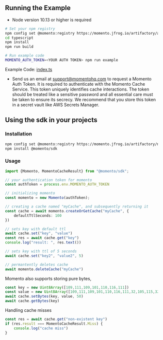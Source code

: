 ## Running the Example

- Node version 10.13 or higher is required

```bash
# Set your npm registry
npm config set @momento:registry https://momento.jfrog.io/artifactory/api/npm/npm-public/
cd typescript
npm install
npm run build

# Run example code
MOMENTO_AUTH_TOKEN=<YOUR AUTH TOKEN> npm run example
```

Example Code: [index.ts](index.ts)
- Send us an email at [support@momentohq.com](mailto:support@momentohq.com) to request a Momento Auth Token. It is required to authenticate with the Momento Cache Service. This token uniquely identifies cache interactions. The token should be treated like a sensitive password and all essential care must be taken to ensure its secrecy. We recommend that you store this token in a secret vault like AWS Secrets Manager.

## Using the sdk in your projects

### Installation
```bash
npm config set @momento:registry https://momento.jfrog.io/artifactory/npm-public/
npm install @momento/sdk
```

### Usage

```typescript
import {Momento, MomentoCacheResult} from "@momento/sdk";

// your authentication token for momento
const authToken = process.env.MOMENTO_AUTH_TOKEN

// initializing momento
const momento = new Momento(authToken);

// creating a cache named "myCache", and subsequently returning it
const cache = await momento.createOrGetCache("myCache", {
    defaultTtlSeconds: 100
})

// sets key with default ttl
await cache.set("key", "value")
const res = await cache.get("key")
console.log("result: ", res.text())

// sets key with ttl of 5 seconds
await cache.set("key2", "value2", 5)

// permantently deletes cache
await momento.deleteCache("myCache")
```

Momento also supports storing pure bytes,
```typescript
const key = new Uint8Array([109,111,109,101,110,116,111])
const value = new Uint8Array([109,111,109,101,110,116,111,32,105,115,32,97,119,101,115,111,109,101,33,33,33])
await cache.setBytes(key, value, 50)
await cache.getBytes(key)
```

Handling cache misses
```typescript
const res = await cache.get("non-existent key")
if (res.result === MomentoCacheResult.Miss) {
    console.log("cache miss")
}
```
